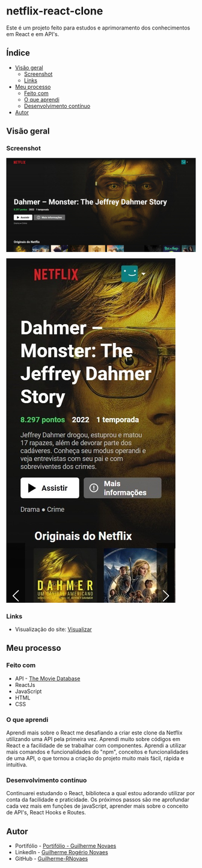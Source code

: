 # netflix-react-clone

Este é um projeto feito para estudos e aprimoramento dos conhecimentos em React e em API's.

## Índice

- [Visão geral](#visão-geral)
  - [Screenshot](#screenshot)
  - [Links](#links)
- [Meu processo](#meu-processo)
  - [Feito com](#feito-com)
  - [O que aprendi](#o-que-aprendi)
  - [Desenvolvimento contínuo](#Desenvolvimento-contínuo)
- [Autor](#autor)


## Visão geral

### Screenshot

![](./design/desktop-design.jpeg)

![](./design/mobile-design.jpeg)

### Links

- Visualização do site: [Visualizar](https://guilherme-rnovaes.github.io/netflix-react-clone/)

## Meu processo

### Feito com

- API - [The Movie Database](https://www.themoviedb.org/documentation/api)
- ReactJs
- JavaScript
- HTML
- CSS

### O que aprendi

Aprendi mais sobre o React me desafiando  a criar este clone da Netflix utilizando uma API pela primeira vez. Aprendi muito sobre códigos em React e a facilidade de se trabalhar com componentes. Aprendi a utilizar mais comandos e funcionalidades do "npm", conceitos e funcionalidades de uma API, o que tornou a criação do projeto muito mais fácil, rápida e intuitiva.

###  Desenvolvimento contínuo

Continuarei estudando o React, biblioteca a qual estou adorando utilizar por conta da facilidade e praticidade. Os próximos passos são me aprofundar cada vez mais em funções de javaScript, aprender mais sobre o conceito de API's, React Hooks e Routes.

## Autor

- Portifólio - [Portifólio - Guilherme Novaes](https://guilherme-rnovaes.github.io/Portifolio/)
- LinkedIn - [Guilherme Rogério Novaes](https://www.linkedin.com/in/guilherme-r-novaes/)
- GitHub - [Guilherme-RNovaes](https://github.com/Guilherme-RNovaes)